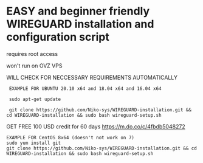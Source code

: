 # EASY and beginner friendly WIREGUARD installation and configuration script

requires root access 

won't run on OVZ VPS 

WILL CHECK FOR NECCESSARY REQUIREMENTS AUTOMATICALLY
 
 
 
     EXAMPLE FOR UBUNTU 20.10 x64 and 18.04 x64 and 16.04 x64
 
     sudo apt-get update  
 
     git clone https://github.com/Niko-sys/WIREGUARD-installation.git && cd WIREGUARD-installation && sudo bash wireguard-setup.sh
 
 GET FREE 100 USD credit for 60 days 
  https://m.do.co/c/4fbdb5048272

 

    EXAMPLE FOR CentOS 8x64 (doesn't not work on 7)
    sudo yum install git
    git clone https://github.com/Niko-sys/WIREGUARD-installation.git && cd WIREGUARD-installation && sudo bash wireguard-setup.sh


